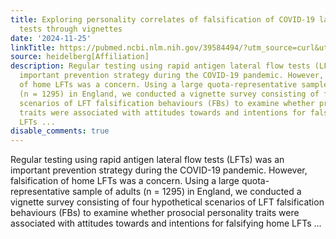 ```yaml
---
title: Exploring personality correlates of falsification of COVID-19 lateral flow
  tests through vignettes
date: '2024-11-25'
linkTitle: https://pubmed.ncbi.nlm.nih.gov/39584494/?utm_source=curl&utm_medium=rss&utm_campaign=pubmed-2&utm_content=1FakS-2QOkCT8HsMOQP1bCRQ4YzyumYOmxmF0moLsQ3dFB1E9V&fc=20220326224207&ff=20241125170918&v=2.18.0.post9+e462414
source: heidelberg[Affiliation]
description: Regular testing using rapid antigen lateral flow tests (LFTs) was an
  important prevention strategy during the COVID-19 pandemic. However, falsification
  of home LFTs was a concern. Using a large quota-representative sample of adults
  (n = 1295) in England, we conducted a vignette survey consisting of four hypothetical
  scenarios of LFT falsification behaviours (FBs) to examine whether prosocial personality
  traits were associated with attitudes towards and intentions for falsifying home
  LFTs ...
disable_comments: true
---
```

Regular testing using rapid antigen lateral flow tests (LFTs) was an important prevention strategy during the COVID-19 pandemic. However, falsification of home LFTs was a concern. Using a large quota-representative sample of adults (n = 1295) in England, we conducted a vignette survey consisting of four hypothetical scenarios of LFT falsification behaviours (FBs) to examine whether prosocial personality traits were associated with attitudes towards and intentions for falsifying home LFTs ...